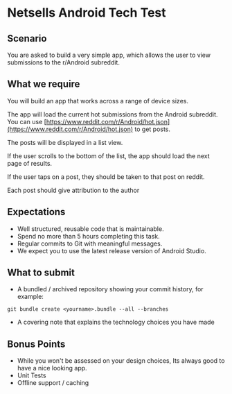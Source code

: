 # Netsells Android Tech Test

## Scenario
You are asked to build a very simple app, which allows the user to view submissions to the r/Android subreddit. 

## What we require
You will build an app that works across a range of device sizes.

The app will load the current hot submissions from the Android subreddit. You can use [https://www.reddit.com/r/Android/hot.json](https://www.reddit.com/r/Android/hot.json) to get posts.

The posts will be displayed in a list view. 

If the user scrolls to the bottom of the list, the app should load the next page of results.

If the user taps on a post, they should be taken to that post on reddit.

Each post should give attribution to the author

## Expectations
* Well structured, reusable code that is maintainable.
* Spend no more than 5 hours completing this task.
* Regular commits to Git with meaningful messages.
* We expect you to use the latest release version of Android Studio.

## What to submit
* A bundled / archived repository showing your commit history, for example:

```git bundle create <yourname>.bundle --all --branches```

* A covering note that explains the technology choices you have made

## Bonus Points

* While you won't be assessed on your design choices, Its always good to have a nice looking app.
* Unit Tests
* Offline support / caching
